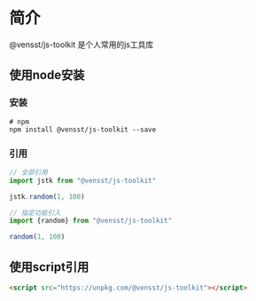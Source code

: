 # 简介

@vensst/js-toolkit 是个人常用的js工具库

## 使用node安装

### 安装

```shell
# npm
npm install @vensst/js-toolkit --save
```

### 引用

```js
// 全部引用
import jstk from "@vensst/js-toolkit"

jstk.random(1, 100)

// 指定功能引入
import {random} from "@vensst/js-toolkit"

random(1, 100)
```

## 使用script引用

```html
<script src="https://unpkg.com/@vensst/js-toolkit"></script>
```

